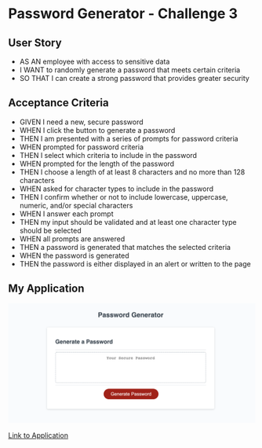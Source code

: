 # Password Generator - Challenge 3

## User Story

* AS AN employee with access to sensitive data
* I WANT to randomly generate a password that meets certain criteria
* SO THAT I can create a strong password that provides greater security

## Acceptance Criteria

* GIVEN I need a new, secure password
* WHEN I click the button to generate a password
* THEN I am presented with a series of prompts for password criteria
* WHEN prompted for password criteria
* THEN I select which criteria to include in the password
* WHEN prompted for the length of the password
* THEN I choose a length of at least 8 characters and no more than 128 characters
* WHEN asked for character types to include in the password
* THEN I confirm whether or not to include lowercase, uppercase, numeric, and/or special characters
* WHEN I answer each prompt
* THEN my input should be validated and at least one character type should be selected
* WHEN all prompts are answered
* THEN a password is generated that matches the selected criteria
* WHEN the password is generated
* THEN the password is either displayed in an alert or written to the page

## My Application
![password generator](./assets/images/password_generator.png)

[Link to Application](https://gilinamcbride.github.io/challenge3-password-generator/)